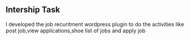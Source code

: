 ## Intership Task
I developed the job recuritment wordpress plugin to do the activities like post job,view applications,shoe list of jobs and apply job

